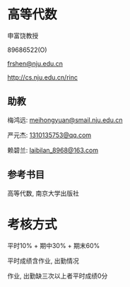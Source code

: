 # 高等代数

申富饶教授

89686522(O)

frshen@nju.edu.cn

http://cs.nju.edu.cn/rinc

## 助教

梅鸿远: meihongyuan@smail.nju.edu.cn

严元杰: 1310135753@qq.com

赖碧兰: laibilan_8968@163.com

## 参考书目

高等代数, 南京大学出版社

# 考核方式

平时10% + 期中30% + 期末60%

平时成绩含作业, 出勤情况

作业, 出勤缺三次以上者平时成绩0分